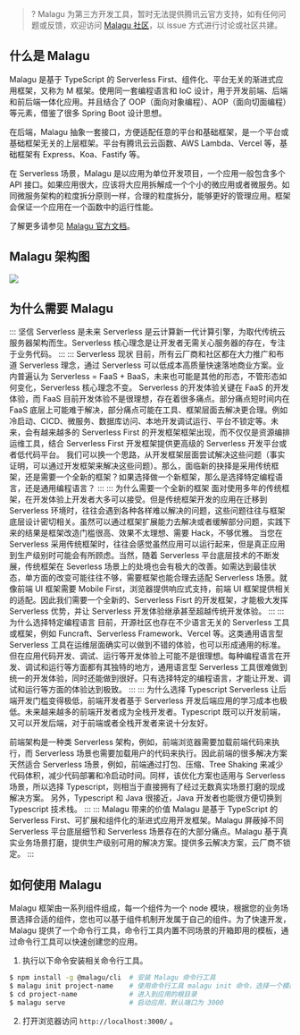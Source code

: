 >? Malagu 为第三方开发工具，暂时无法提供腾讯云官方支持，如有任何问题或反馈，欢迎访问 [Malagu 社区](https://github.com/cellbang/malagu)，以 issue 方式进行讨论或社区共建。


## 什么是 Malagu

Malagu 是基于 TypeScript 的 Serverless First、组件化、平台无关的渐进式应用框架，又称为 M 框架。使用同一套编程语言和 IoC 设计，用于开发前端、后端和前后端一体化应用。并且结合了 OOP（面向对象编程）、AOP（面向切面编程）等元素，借鉴了很多 Spring Boot 设计思想。

在后端，Malagu 抽象一套接口，方便适配任意的平台和基础框架，是一个平台或基础框架无关的上层框架。平台有腾讯云云函数、AWS Lambda、Vercel 等，基础框架有 Express、Koa、Fastify 等。

在 Serverless 场景，Malagu 是以应用为单位开发项目，一个应用一般包含多个 API 接口。如果应用很大，应该将大应用拆解成一个个小的微应用或者微服务。如同微服务架构的粒度拆分原则一样，合理的粒度拆分，能够更好的管理应用。框架会保证一个应用在一个函数中的运行性能。

了解更多请参见 [Malagu 官方文档](https://www.yuque.com/cellbang/malagu)。

## Malagu 架构图

<img src="https://main.qcloudimg.com/raw/dc8a7ac3f7bf65ac60a89c419f77cc88.svg" data-nonescope="true">


## 为什么需要 Malagu


<dx-accordion>
::: 坚信 Serverless 是未来
Serverless 是云计算新一代计算引擎，为取代传统云服务器架构而生。Serverless 核心理念是让开发者无需关心服务器的存在，专注于业务代码。
:::
::: Serverless 现状
目前，所有云厂商和社区都在大力推广和布道 Serverless 理念，通过 Serverless 可以低成本高质量快速落地商业方案。业内普遍认为 Serverless = FaaS + BaaS，未来也可能是其他的形态，不管形态如何变化，Serverless 核心理念不变。
Serverless 的开发体验关键在 FaaS 的开发体验，而 FaaS 目前开发体验不是很理想，存在着很多痛点。部分痛点短时间内在 FaaS 底层上可能难于解决，部分痛点可能在工具、框架层面去解决更合理。例如冷启动、CICD、微服务、数据库访问、本地开发调试运行、平台不锁定等。未来，会有越来越多的 Serverless First 的开发框架框架出现，而不仅仅是资源编排运维工具，结合 Serverless First 开发框架提供更高级的 Serverless 开发平台或者低代码平台。
<dx-alert infotype="explain" title="如何解决这些痛点？">
我们可以换一个思路，从开发框架层面尝试解决这些问题（事实证明，可以通过开发框架来解决这些问题）。那么，面临新的抉择是采用传统框架，还是需要一个全新的框架？如果选择做一个新框架，那么是选择特定编程语言，还是通用编程语言？
</dx-alert>
:::
::: 为什么需要一个全新的框架
面对使用多年的传统框架，在开发体验上开发者大多可以接受。但是传统框架开发的应用在迁移到 Serverless 环境时，往往会遇到各种各样难以解决的问题，这些问题往往与框架底层设计密切相关。虽然可以通过框架扩展能力去解决或者缓解部分问题，实践下来的结果是框架改造门槛很高、效果不太理想、需要 Hack，不够优雅。
当您在 Serverless 采用传统框架时，往往会感觉虽然应用可以运行起来，但是真正应用到生产级别时可能会有所顾虑。当然，随着 Serverless 平台底层技术的不断发展，传统框架在 Severless 场景上的处境也会有极大的改善。如需达到最佳状态，单方面的改变可能往往不够，需要框架也能合理去适配 Serverless 场景。就像前端 UI 框架需要 Mobile First，浏览器提供响应式支持，前端 UI 框架提供相关的适配。因此我们需要一个全新的、Serverless Fisrt 的开发框架，才能极大发挥 Serverless 优势，并让 Serverless 开发体验继承甚至超越传统开发体验。
:::
::: 为什么选择特定编程语言
目前，开源社区也存在不少语言无关的 Serverless 工具或框架，例如 Funcraft、Serverless Framework、Vercel 等。这类通用语言型 Serverless 工具在运维层面确实可以做到不错的体验，也可以形成通用的标准。但在应用代码开发、调试、运行等开发体验上可能不是很理想。每种编程语言在开发、调试和运行等方面都有其独特的地方，通用语言型 Serverless 工具很难做到统一的开发体验，同时还能做到很好。只有选择特定的编程语言，才能让开发、调试和运行等方面的体验达到极致。
:::
::: 为什么选择 Typescript
Serverless 让后端开发门槛变得极低，前端开发者基于 Serverless 开发后端应用的学习成本也极低。未来越来越多的前端开发者成为全栈开发者。Typescript 既可以开发前端，又可以开发后端，对于前端或者全栈开发者来说十分友好。

前端架构是一种类 Serverless 架构，例如，前端浏览器需要加载前端代码来执行，而 Serverless 场景也需要加载用户的代码来执行。因此前端的很多解决方案天然适合 Serverless 场景，例如，前端通过打包、压缩、Tree Shaking 来减少代码体积，减少代码部署和冷启动时间。同样，该优化方案也适用与 Serverless 场景，所以选择 Typescript，则相当于直接拥有了经过无数真实场景打磨的现成解决方案。
另外，Typescript 和 Java 很接近，Java 开发者也能很方便切换到 Typescript 技术栈。
:::
::: Malagu 带来的价值
Malagu 是基于 TypeScript 的 Serverless First、可扩展和组件化的渐进式应用开发框架。Malagu 屏蔽掉不同 Serverless 平台底层细节和 Serverless 场景存在的大部分痛点。Malagu 基于真实业务场景打磨，提供生产级别可用的解决方案。提供多云解决方案，云厂商不锁定。
:::
</dx-accordion>




## 如何使用 Malagu

Malagu 框架由一系列组件组成，每一个组件为一个 node 模块，根据您的业务场景选择合适的组件，您也可以基于组件机制开发属于自己的组件。为了快速开发，Malagu 提供了一个命令行工具，命令行工具内置不同场景的开箱即用的模板，通过命令行工具可以快速创建您的应用。
1. 执行以下命令安装相关命令行工具。
```sh
$ npm install -g @malagu/cli  # 安装 Malagu 命令行工具
$ malagu init project-name    # 使用命令行工具 malagu init 命令，选择一个模板，初始化一个模板应用
$ cd project-name             # 进入到应用的根目录
$ malagu serve                # 启动应用，默认端口为 3000
```
2. 打开浏览器访问 `http://localhost:3000/` 。
